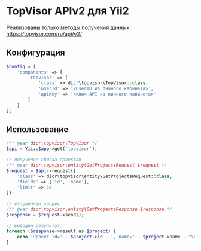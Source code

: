 # TopVisor APIv2 для Yii2

Реализованы только методы получения данных: https://topvisor.com/ru/api/v2/

## Конфигурация

```php
$config = [
    'components' => [
        'topvisor' => [
            'class' => dicr\topvisor\TopVisor::class,
            'userId' => '<UserID из личного кабинета>',
            'apiKey' => '<ключ API из личного кабинета>'
        ]
    ]
];
```

## Использование

```php
/** @var dicr\topvisor\TopVisor */
$api = Yii::$app->get('topvisor');

// получение списка проектов
/** @var dicr\topvisor\entity\GetProjectsRequest $request */
$request = $api->request([
    'class' => dicr\topvisor\entity\GetProjectsRequest::class,
    'fields' => ['id', 'name'],
    'limit' => 10
]);

// отправляем запрос
/** @var dicr\topvisor\entity\GetProjectsResponse $response */
$response = $request->send();

// выводим результат
foreach ($response->result as $project) {
    echo 'Проект id=' . $project->id . ', name=' . $project->name . "\n";
}
```
